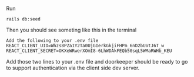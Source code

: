Run 
```
rails db:seed
```

Then you should see someting like this in the terminal

```text
Add the following to your .env file
REACT_CLIENT_UID=Whzs8PZa1Y2Ta0UjGIerkGkjiFHPm_6nD2bUotJ6T_w
REACT_CLIENT_SECRET=OKXeWRwerXOmI8-6LhWDAkFEQb50sqL5WMaRWHb_KEU
```

Add those two lines to your .env file and doorkeeper should be ready to go to support authentication via the client side dev server.